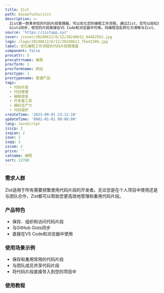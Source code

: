 ```yaml
---
title: Zist
path: daimafuzhu/zist
description: >-
  Zist是一款革命性的代码片段管理器，可以优化您的编程工作流程。通过Zist，您可以轻松保存、组织和访问您的代码片段。Zist与您的GitHub
  Gists同步，使您的片段直接在VS Code和浏览器中可用。将编程混乱转化为清晰与Zist。
source: 'https://zistapp.xyz'
cover: /cover/20240612/6/12/20240612_64462562.jpg
logo: /logo/20240612/6/12/20240612_fba4238b.jpg
label: 优化编程工作流程的代码片段管理器
component: false
procattr: 5
procattrname: 编程
procform: 1
procformname: 网站
proctype: 1
proctypename: 普通产品
tags:
  - 代码片段
  - 代码管理
  - 编程效率
  - 开发者工具
  - 编码生产力
  - 代码组织
createTime: '2023-09-01 23:12:10'
updateTime: '0001-01-01 00:00:00'
lang: JavaScript
isicp: 2
isqian: 2
iswx: 2
isqq: 2
iscom: 2
price: ''
catname: 编程
sort: 12788
---
```




### 需求人群
Zist适用于所有需要频繁使用代码片段的开发者。无论您是在个人项目中使用还是与团队合作，Zist都可以帮助您更高效地管理和重用代码片段。

### 产品特色
- 保存、组织和访问代码片段
- 与GitHub Gists同步
- 直接在VS Code和浏览器中使用

### 使用场景示例
- 保存和重用常用的代码片段
- 与团队成员共享代码片段
- 将代码片段直接导入到您的项目中

### 使用教程


  
